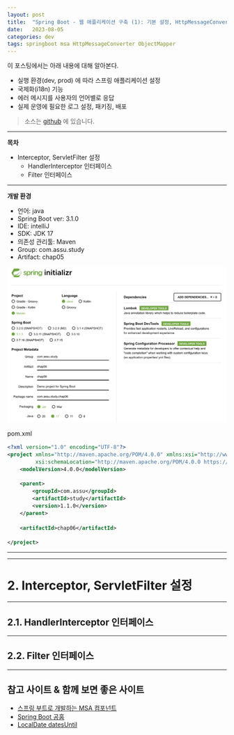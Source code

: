 ```yaml
---
layout: post
title:  "Spring Boot - 웹 애플리케이션 구축 (1): 기본 설정, HttpMessageConverter, Interceptor, ServletFilter"
date:   2023-08-05
categories: dev
tags: springboot msa HttpMessageConverter ObjectMapper
---
```


이 포스팅에서는 아래 내용에 대해 알아본다. 

- 실행 환경(dev, prod) 에 따라 스프링 애플리케이션 설정
- 국제화(i18n) 기능
- 에러 메시지를 사용자의 언어별로 응답
- 실제 운영에 필요한 로그 설정, 패키징, 배포


> 소스는 [github](https://github.com/assu10/msa-springboot-2/tree/feature/chap06) 에 있습니다.

---

**목차**

- Interceptor, ServletFilter 설정
  - HandlerInterceptor 인터페이스
  - Filter 인터페이스

---

**개발 환경**

- 언어: java
- Spring Boot ver: 3.1.0
- IDE: intelliJ
- SDK: JDK 17
- 의존성 관리툴: Maven
- Group: com.assu.study
- Artifact: chap05

![Spring Initializer](/assets/img/dev/2023/0805/init.png)

pom.xml
```xml
<?xml version="1.0" encoding="UTF-8"?>
<project xmlns="http://maven.apache.org/POM/4.0.0" xmlns:xsi="http://www.w3.org/2001/XMLSchema-instance"
		 xsi:schemaLocation="http://maven.apache.org/POM/4.0.0 https://maven.apache.org/xsd/maven-4.0.0.xsd">
	<modelVersion>4.0.0</modelVersion>

	<parent>
		<groupId>com.assu</groupId>
		<artifactId>study</artifactId>
		<version>1.1.0</version>
	</parent>

	<artifactId>chap06</artifactId>

</project>
```

---


---

# 2. Interceptor, ServletFilter 설정

---

## 2.1. HandlerInterceptor 인터페이스

---

## 2.2. Filter 인터페이스

---

## 참고 사이트 & 함께 보면 좋은 사이트

* [스프링 부트로 개발하는 MSA 컴포넌트](https://www.yes24.com/Product/Goods/115306377)
* [Spring Boot 공홈](https://spring.io/projects/spring-boot)
* [LocalDate datesUntil](https://ntalbs.github.io/2020/java-date-practice/)